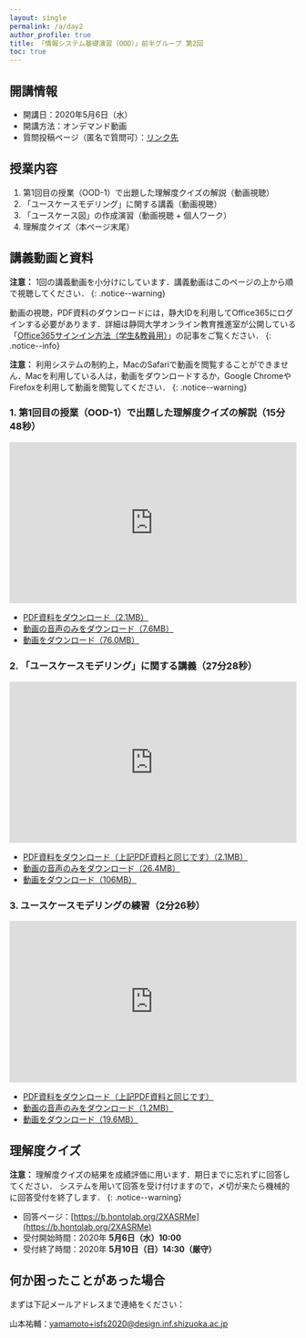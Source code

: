 ```yaml
---
layout: single
permalink: /a/day2
author_profile: true
title: 「情報システム基礎演習（OOD）」前半グループ 第2回
toc: true
---
```


## 開講情報

* 開講日：2020年5月6日（水）
* 開講方法：オンデマンド動画
* 質問投稿ページ（匿名で質問可）：[リンク先](https://app.sli.do/event/ettdzb7m)


## 授業内容

1. 第1回目の授業（OOD-1）で出題した理解度クイズの解説（動画視聴）
2. 「ユースケースモデリング」に関する講義（動画視聴）
3. 「ユースケース図」の作成演習（動画視聴 + 個人ワーク）
4. 理解度クイズ（本ページ末尾）


## 講義動画と資料
**注意：** 1回の講義動画を小分けにしています．講義動画はこのページの上から順で視聴してください．
{: .notice--warning}

動画の視聴，PDF資料のダウンロードには，静大IDを利用してOffice365にログインする必要があります．詳細は静岡大学オンライン教育推進室が公開している「[Office365サインイン方法（学生&教員用）](https://wwp.shizuoka.ac.jp/online-education/office365%e3%82%b5%e3%82%a4%e3%83%b3%e3%82%a4%e3%83%b3%ef%bc%86-ms-stream%e8%a6%96%e8%81%b4%e6%96%b9%e6%b3%95%ef%bc%88%e5%ad%a6%e7%94%9f%e6%95%99%e5%93%a1%e7%94%a8%ef%bc%89/)」の記事をご覧ください．
{: .notice--info}

**注意：** 利用システムの制約上，MacのSafariで動画を閲覧することができません．Macを利用している人は，動画をダウンロードするか，Google ChromeやFirefoxを利用して動画を閲覧してください．
{: .notice--warning}


### 1. 第1回目の授業（OOD-1）で出題した理解度クイズの解説（15分48秒）

<div style='max-width: 1280px'><div style='position: relative; padding-bottom: 56.25%; height: 0; overflow: hidden;'><iframe width="1280" height="720" src="https://web.microsoftstream.com/embed/video/a68b7199-7f29-4be2-b69d-a61d0d71533f?autoplay=false&amp;showinfo=false" allowfullscreen style="border:none; position: absolute; top: 0; left: 0; right: 0; bottom: 0; height: 100%; max-width: 100%;"></iframe></div></div>

* [PDF資料をダウンロード（2.1MB）](https://b.hontolab.org/2K2PO7h)
* [動画の音声のみをダウンロード（7.6MB）](https://b.hontolab.org/2VBbOeQ)
* [動画をダウンロード（76.0MB）](https://b.hontolab.org/3cnYWja)


### 2. 「ユースケースモデリング」に関する講義（27分28秒）

<div style='max-width: 1280px'><div style='position: relative; padding-bottom: 56.25%; height: 0; overflow: hidden;'><iframe width="1280" height="720" src="https://web.microsoftstream.com/embed/video/fdf9d2c5-4cd1-4514-a324-15c89e5dae36?autoplay=false&amp;showinfo=false" allowfullscreen style="border:none; position: absolute; top: 0; left: 0; right: 0; bottom: 0; height: 100%; max-width: 100%;"></iframe></div></div>

* [PDF資料をダウンロード（上記PDF資料と同じです）（2.1MB）](https://b.hontolab.org/2K2PO7h)
* [動画の音声のみをダウンロード（26.4MB）](https://b.hontolab.org/2XAIaJv)
* [動画をダウンロード（106MB）](https://b.hontolab.org/2RH4hKC)


### 3. ユースケースモデリングの練習（2分26秒）

<div style='max-width: 1280px'><div style='position: relative; padding-bottom: 56.25%; height: 0; overflow: hidden;'><iframe width="1280" height="720" src="https://web.microsoftstream.com/embed/video/353bab26-0347-4c51-8533-6b36e8e4b614?autoplay=false&amp;showinfo=false" allowfullscreen style="border:none; position: absolute; top: 0; left: 0; right: 0; bottom: 0; height: 100%; max-width: 100%;"></iframe></div></div>

* [PDF資料をダウンロード（上記PDF資料と同じです）](https://b.hontolab.org/2K2PO7h)
* [動画の音声のみをダウンロード（1.2MB）](https://b.hontolab.org/2Vbp0Ii)
* [動画をダウンロード（19.6MB）](https://b.hontolab.org/3bd4OM3)


## 理解度クイズ

**注意：** 理解度クイズの結果を成績評価に用います．期日までに忘れずに回答してください．
システムを用いて回答を受け付けますので，〆切が来たら機械的に回答受付を終了します．
{: .notice--warning}

* 回答ページ：[https://b.hontolab.org/2XASRMe](https://b.hontolab.org/2XASRMe)
* 受付開始時間：2020年 **5月6日（水）10:00**
* 受付終了時間：2020年 **5月10日（日）14:30（厳守）**


## 何か困ったことがあった場合
まずは下記メールアドレスまで連絡をください：

山本祐輔：yamamoto+isfs2020@design.inf.shizuoka.ac.jp



